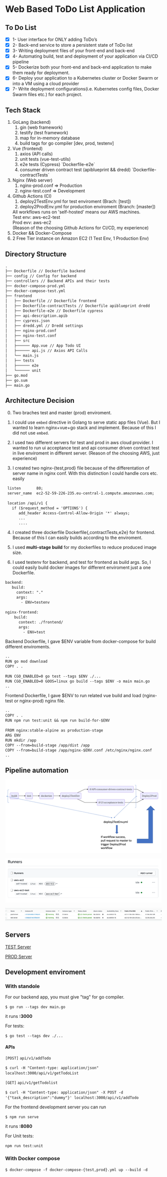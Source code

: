# Web Based ToDo List Application

## To Do List

- [x] 1- User interface for ONLY adding ToDo’s
- [x] 2- Back-end service to store a persistent state of ToDo list
- [x] 3- Writing deployment files of your front-end and back-end
- [x] 4- Automating build, test and deployment of your application via CI/CD pipeline
- [x] 5- Dockerize both your front-end and back-end application to make them ready for deployment.
- [x] 6- Deploy your application to a Kubernetes cluster or Docker Swarm or into a VM using a cloud provider
- [x] 7- Write deployment configurations(i.e. Kubernetes config files, Docker Swarm files etc.) for each project.

## Tech Stack

<ol>
<li>GoLang (backend)
    <ol>
        <li>gin (web framework)</li>
        <li>testify (test framework)</li>
        <li>map for in-memory database</li>
        <li>build tags for go compiler [dev, prod, testenv]</li>
    </ol>
</li>

<li> Vue (frontend) 
    <ol>
        <li>axios (API calls)</li>
        <li>unit tests (vue-test-utils)</li>
        <li>e2e tests (Cypress) `Dockerfile-e2e`</li>
        <li>consumer driven contract test (apiblueprint && dredd) `Dockerfile-contractTests` </li>
    </ol>
</li>

<li>Nginx (Web server)
    <ol>
        <li>nginx-prod.conf => Production</li>
        <li>nginx-test.conf => Development</li>
    </ol>
</li>


<li>Github Actions (CI)
    <ol>
        <li>deploy2TestEnv.yml for test enviroment (Brach: [test]) </li>
        <li>deploy2ProdEnv.yml for production enviroment (Branch: [master]) </li>
    </ol>
    All workflows runs on 'self-hosted' means our AWS machines. <br/> 
    Test env: aws-ec2-test <br/> 
    Prod evv: aws-ec2 <br/>
    (Reason of the choosing Github Actions for CI/CD, my experience)
</li>

<li>Docker && Docker-Compose</li>

<li>2 Free Tier instance on Amazon EC2 (1 Test Env, 1 Production Env)</li>
</ol>

## Directory Structure
```
.
├── Dockerfile // Dockerfile backend
├── config // Config for backend
├── controllers // Backend APIs and their tests
├── docker-compose-prod.yml 
├── docker-compose-test.yml
├── frontend
│   ├── Dockerfile // Dockerfile frontend
│   ├── Dockerfile-contractTests // Dockerfile apiblueprint dredd
│   ├── Dockerfile-e2e // Dockerfile cypress
│   ├── api-description.apib 
│   ├── cypress.json
│   ├── dredd.yml // Dredd settings
│   ├── nginx-prod.conf 
│   ├── nginx-test.conf
│   ├── src
│   ├────── App.vue // App Todo UI
│   ├────── api.js // Axios API Calls
│   └── main.js
│   ├── tests
│   ├────── e2e
│   └────── unit
├── go.mod
├── go.sum
├── main.go

```

## Architecture Decision

0. Two braches test and master (prod) enviroment.

1. I could use `embed` directive in Golang to serve static app files (Vue).
But I wanted to learn nginx+vue+go stack and implement. Because of this I did not use
`embed`.

2. I used two different servers for test and prod in aws cloud provider. 
I wanted to run ui acceptance test and api consumer driven contract test 
in live enviroment in different server. 
(Reason of the choosing AWS, just experience)

3. I created two nginx-{test,prod} file because of the differentation of server name in nginx conf.
With this distinction I could handle cors etc. easily

```
 listen       80;
 server_name  ec2-52-59-226-235.eu-central-1.compute.amazonaws.com;

 location /api/v1 {
   if ($request_method = 'OPTIONS') {
      add_header Access-Control-Allow-Origin '*' always;
      ...
      ....
```

4. I created three dockerfile Dockerfile{,contractTests,e2e} for frontend. Because of this
I can easily builds according to the enviroment.

5. I used **multi-stage build** for my dockerfiles to reduce 
produced image size.

6. I used testenv for backend, and test for frontend as build args. So,
I could easily build docker images for different enviroment just a one Dockerfile.

```
backend:
   build:
     context: "."
     args:
       - ENV=testenv

nginx-frontend:
    build:
      context: ./frontend/
      args:
        - ENV=test
```

Backend Dockerfile, I gave $ENV variable from docker-compose for build 
different enviroments.

```
..
RUN go mod download
COPY . .

RUN CGO_ENABLED=0 go test --tags $ENV ./...
RUN CGO_ENABLED=0 GOOS=linux go build --tags $ENV -o main main.go
..
```

Frontend Dockerfile, I gave $ENV to run related vue build 
and load (nginx-test or nginx-prod) nginx file.
 
```
..
COPY . .
RUN npm run test:unit && npm run build-for-$ENV

FROM nginx:stable-alpine as production-stage
ARG ENV
RUN mkdir /app
COPY --from=build-stage /app/dist /app
COPY --from=build-stage /app/nginx-$ENV.conf /etc/nginx/nginx.conf
..
```

## Pipeline automation

![](images/pipelinearch.png)

![](images/action-runners.png)

![](images/ec2-instances.png)

## Servers

[TEST Server](http://ec2-52-59-226-235.eu-central-1.compute.amazonaws.com:8080)

[PROD Server](http://ec2-3-126-245-149.eu-central-1.compute.amazonaws.com:8080)

## Development enviroment

### With standole

For our backend app, you must give "tag" for go compiler. 

`$ go run --tags dev main.go` 

it runs **:3000**

For tests: 

`$ go test --tags dev ./...`

#### APIs
`[POST]` `api/v1/addTodo` 

`$ curl -H "Content-type: application/json" localhost:3000/api/v1/getTodoList`

`[GET]` `api/v1/getTodolist` 

`$ curl -H "Content-type: application/json" -X POST -d '{"task_description":"dummy"}' localhost:3000/api/v1/addTodo`

For the frontend development server you can run 

`$ npm run serve` 

it runs **:8080**

For Unit tests:

`npm run test:unit`

### With Docker compose

`$ docker-compose -f docker-compose-{test,prod}.yml up --build -d`  